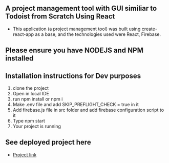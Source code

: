 ## A project management tool with GUI similiar to Todoist from Scratch Using React 

- This application (a project management tool) was built using create-react-app as a base, and the technologies used were React, Firebase.


## Please ensure you have NODEJS and NPM installed
## Installation instructions for Dev purposes
1. clone the project
2. Open in local IDE
3. run npm install or npm i
4. Make .env file and add SKIP_PREFLIGHT_CHECK = true  in it
5. Add firebase.js file in src folder and add firebase configuration script to it
5. Type npm start
6. Your project is running


## See deployed project here

- [Project link](https://guptapranav4299.github.io/todoist-clone/)




